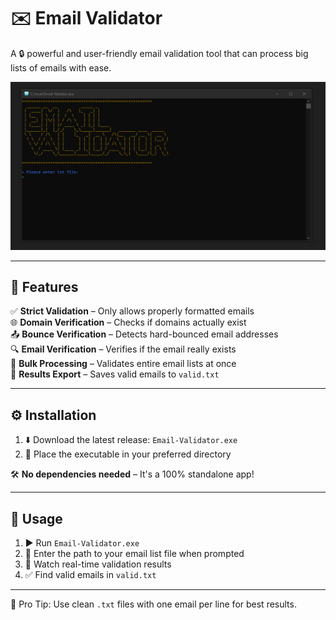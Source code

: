 # ✉️ Email Validator

A 🔒 powerful and user-friendly email validation tool that can process big lists of emails with ease.


![Email Validator Screenshot](Screenshot.png)

---

## 🚀 Features

✅ **Strict Validation** – Only allows properly formatted emails  
🌐 **Domain Verification** – Checks if domains actually exist  
📤 **Bounce Verification** – Detects hard-bounced email addresses  
🔍 **Email Verification** – Verifies if the email really exists  
📂 **Bulk Processing** – Validates entire email lists at once   
💾 **Results Export** – Saves valid emails to `valid.txt`

---

## ⚙️ Installation

1. ⬇️ Download the latest release: `Email-Validator.exe`  
2. 📁 Place the executable in your preferred directory

🛠️ **No dependencies needed** – It's a 100% standalone app!

---

## 🧪 Usage

1. ▶️ Run `Email-Validator.exe`  
2. 📄 Enter the path to your email list file when prompted  
3. 👀 Watch real-time validation results  
4. ✅ Find valid emails in `valid.txt`

---

🧊 Pro Tip: Use clean `.txt` files with one email per line for best results.
